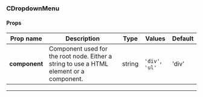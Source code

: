 ### CDropdownMenu

#### Props

| Prop name     | Description                                                                             | Type   | Values          | Default |
| ------------- | --------------------------------------------------------------------------------------- | ------ | --------------- | ------- |
| **component** | Component used for the root node. Either a string to use a HTML element or a component. | string | `'div'`, `'ul'` | 'div'   |

---
